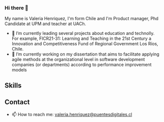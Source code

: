 ### Hi there 👋
My name is Valeria Henriquez, I'm form Chile and I'm Product manager, Phd Candidate at UPM and teacher at UACh.
<!--
**valeriahenriquez/valeriahenriquez** is a ✨ _special_ ✨ repository because its `README.md` (this file) appears on your GitHub profile.

Here are some ideas to get you started:
-->

- 🌱 I’m currently leading several projects about education and technolly. For example, FICR21-31: Learning and Teaching in the 21st Century a Innovation and Competitiveness Fund of Regional Government Los Ríos, Chile.
- 🔭 I’m currently working on my dissertation that aims to facilitate applying agile methods at the organizational level in software development companies (or departments) according to performance improvement models
## Skills

## Contact
- 📫 How to reach me: valeria.henriquez@puentesdigitales.cl


